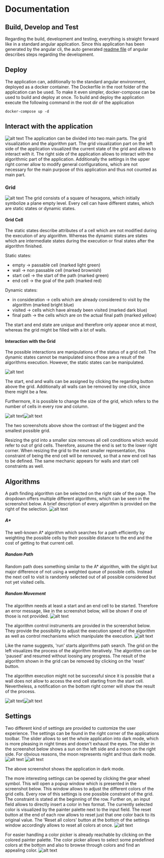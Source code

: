 # Documentation
## Build, Develop and Test
Regarding the build, development and testing, everything is straight forward like in a standard angular application. Since this application has been generated by the angular cli, the auto generated [readme file](./../PathFindingVisualizer/README.md) of angular describes steps regarding the development.

## Deploy
The application can, additionally to the standard angular environment, deployed as a docker container. The Dockerfile in the root folder of the application can be used. To make it even simpler, docker-compose can be used to build and deploy at once. To build and deploy the application execute the following command in the root dir of the application
```
docker-compose up -d
```

## Interact with the application
<a name="interaction"></a>
![alt text](./screenshots/appPreview.png "Application preview")
The application can be divided into two main parts. The grid visualization and the algorithm part. The grid visualization part on the left side of the application visualized the current state of the grid and allows to interact with it. The right side of the application allows to interact with the algorithmic part of the application. Additionally the settings in the upper right corner allow to modify general configurations, which are not necessary for the main purpose of this application and thus not counted as main part.

### Grid
![alt text](./screenshots/gridCellStates.png "All possible grid states")
The grid consists of a square of hexagons, which initially symbolize a plane empty level. Every cell can have different states, which are static states or dynamic states.
 
#### Grid Cell
The static states describe attributes of a cell which are not modified during the execution of any algorithm. Whereas the dynamic states are states which are intermediate states during the execution or final states after the algorithm finished.

Static states:
- empty -> passable cell (marked light green)
- wall -> non passable cell (marked brownish)
- start cell -> the start of the path (marked green)
- end cell -> the goal of the path (marked red)

Dynamic states:
- in consideration -> cells which are already considered to visit by the algorithm (marked bright blue) 
- visited -> cells which have already been visited (marked dark blue)
- final path -> the cells which are on the actual final path (marked yellow)

The start and end state are unique and therefore only appear once at most, whereas the grid might be filled with a lot of walls.

#### Interaction with the Grid
The possible interactions are manipulations of the status of a grid cell. The dynamic states cannot be manipulated since those are a result of the algorithms execution. However, the static states can be manipulated.

![alt text](./screenshots/graphControls.png "Graph manipulation actions")

The start, end and walls can be assigned by clicking the regarding button above the grid. Additionally all walls can be removed by one click, since there might be a few.

Furthermore, it is possible to change the size of the grid, which refers to the number of cells in every row and column.

![alt text](./screenshots/overviewGridSizeSmall.png "Overview with fewer grid cells")![alt text](./screenshots/overviewGridSizeBig.png "Overview with a lot of grid cells")

 The two screenshots above show the contrast of the biggest and the smallest possible grid.

Resizing the grid into a smaller size removes all cell conditions which would refer to out of grid cells. Therefore, assume the end is set to the lower right corner. When resizing the grid to the next smaller representation, this constraint of being the end cell will be removed, so that a new end cell has to be defined. The same mechanic appears for walls and start cell constraints as well. 

## Algorithms
A path finding algorithm can be selected on the right side of the page. The dropdown offers multiple different algorithms, which can be seen in the screenshot below. A brief description of every algorithm is provided on the right of the selection.
![alt text](./screenshots/algorithmSelection.png "Algorithm selection dropdown") 

##### A*
The well-known A* algorithm which searches for a path efficiently by weighting the possible cells by their possible distance to the end and the cost of getting to that current cell. 

##### Random Path
Random path does something similar to the A* algorithm, with the slight but major difference of not using a weighted queue of possible cells. Instead the next cell to visit is randomly selected out of all possible considered but not yet visited cells. 
##### Random Movement

The algorithm needs at least a start and an end cell to be started. Therefore an error message, like in the screenshot below, will be shown if one of those is not provided.
![alt text](./screenshots/messageEndNotDefined.png "Error message")

The algorithm control instruments are provided in the screenshot below. They provide the possibility to adjust the execution speed of the algorithm as well as control mechanisms which manipulate the execution.
![alt text](./screenshots/algorithmControls.png "Algorithm controls")

Like the name suggests, 'run' starts algorithms path search. The grid on the left visualizes the process of the algorithm iteratively. The algorithm can be 'paused' and resumed without loosing any progress. The result of the algorithm shown in the grid can be removed by clicking on the 'reset' button.

The algorithm execution might not be successful since it is possible that a wall does not allow to access the end cell starting from the start cell. Nevertheless, a notification on the bottom right corner will show the result of the process.

![alt text](./screenshots/messageAlgorithmFinished.png "Success message")![alt text](./screenshots/messageEndUnreachable.png "End not found message")

## Settings
Two different kind of settings are provided to customize the user experience. The settings can be found in the right corner of the applications toolbar. The slider allows to set the whole application into dark mode, which is more pleasing in night times and doesn't exhaust the eyes. The slider in the screenshot below shows a sun on the left side and a moon on the right side. For obvious reasons, the moon represents night and thus dark mode.
![alt text](./screenshots/settingsControl.png "Settings in toolbar")
![alt text](./screenshots/overviewDarkMode.png "Overview of application in dark mode")

The above screenshot shows the application in dark mode.

The more interesting settings can be opened by clicking the gear wheel symbol. This will open a popup window which is presented in the screenshot below. This window allows to adjust the different colors of the grid cells. Every row of this settings is one possible constraint of the grid. The constraint is stated at the beginning of the row. Further on, an input field allows to directly insert a color in hex format. The currently selected color is visualized by the painter palette next to the input field. The reset button at the end of each row allows to reset just that one color back to its original value. The 'Reset all colors' button at the bottom of the settings window accordingly allows to reset all colors at once.
![alt text](./screenshots/settingsPopUp.png "Settings popup")

For easier handling a color picker is already reachable by clicking on the colored painter palette. The color picker allows to select some predefined colors at the bottom and also to browse through colors and find an appealing color.
![alt text](./screenshots/settingsPopUpColorSelection.png "Settings popup color selection")